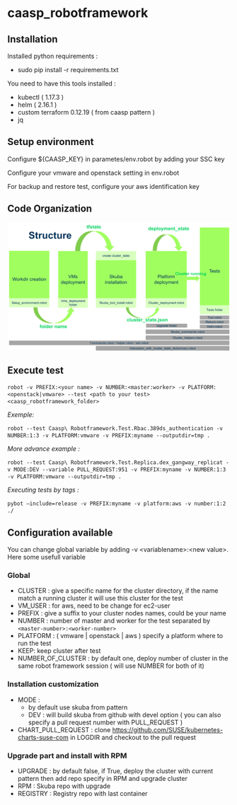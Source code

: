 # caasp_robotframework

## Installation

Installed python requirements : 
- sudo pip install -r requirements.txt

You need to have this tools installed : 
- kubectl ( 1.17.3 )
- helm ( 2.16.1 )
- custom terraform 0.12.19 ( from caasp pattern )
- jq

## Setup environment
Configure ${CAASP_KEY} in parametes/env.robot by adding your SSC key

Configure your vmware and openstack setting in env.robot

For backup and restore test, configure your aws identification key

## Code Organization

![alt text](code_organization.png "Code organization")

## Execute test

```
robot -v PREFIX:<your name> -v NUMBER:<master:worker> -v PLATFORM:<openstack|vmware> --test <path to your test>  <caasp_robotframework_folder>
```

*Exemple:*
 ```
robot --test Caasp\ Robotframework.Test.Rbac.389ds_authentication -v NUMBER:1:3 -v PLATFORM:vmware -v PREFIX:myname --outputdir=tmp .
```
*More advance example :*
```
robot --test Caasp\ Robotframework.Test.Replica.dex_gangway_replicat -v MODE:DEV --variable PULL_REQUEST:951 -v PREFIX:myname -v NUMBER:1:3 -v PLATFORM:vmware --outputdir=tmp .
```

*Executing tests by tags :*
```
pybot –include=release -v PREFIX:myname -v platform:aws -v number:1:2 ./
```

## Configuration available

You can change global variable by adding -v \<variablename\>:\<new value\>. Here some usefull variable

### Global
- CLUSTER : give a specific name for the cluster directory, if the name match a running cluster it will use this cluster for the test
- VM_USER : for aws, need to be change for ec2-user
- PREFIX : give a suffix to your cluster nodes names, could be your name
- NUMBER : number of master and worker for the test separated by `<master-number>:<worker-number>` 
- PLATFORM : ( vmware | openstack | aws ) specify a platform where to run the test 
- KEEP: keep cluster after test
- NUMBER_OF_CLUSTER : by default one, deploy number of cluster in the same robot framework session ( will use NUMBER for both of it)

### Installation customization 
- MODE : 
    - by default use skuba from pattern
    - DEV : will build skuba from github with devel option ( you can also specify a pull request number with PULL_REQUEST )
- CHART_PULL_REQUEST : clone https://github.com/SUSE/kubernetes-charts-suse-com in LOGDIR and checkout to the pull request
### Upgrade part and install with RPM
- UPGRADE : by default false, if True, deploy the cluster with current pattern then add repo specify in RPM and upgrade cluster
- RPM : Skuba repo with upgrade
- REGISTRY : Registry repo with last container